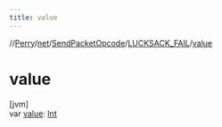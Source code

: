 ```yaml
---
title: value
---
```

//[Perry](../../../../index.html)/[net](../../index.html)/[SendPacketOpcode](../index.html)/[LUCKSACK_FAIL](index.html)/[value](value.html)



# value



[jvm]\
var [value](value.html): [Int](https://kotlinlang.org/api/latest/jvm/stdlib/kotlin/-int/index.html)





